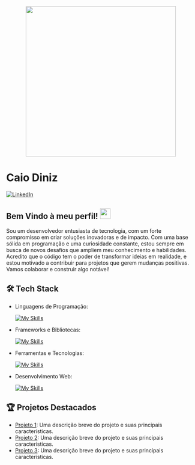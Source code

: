 
<div align="center">
<img src="https://github.com/Anmol-Baranwal/Cool-GIFs-For-GitHub/assets/74038190/403af6cc-32fd-4026-8fb5-ae523bf899c3" width="400">
</div>

# Caio Diniz
[![LinkedIn](https://img.shields.io/badge/LinkedIn-[SeuPerfil]-blue?logo=linkedin)](https://www.linkedin.com/in/caio-diniz-629933235/)


 ## Bem Vindo à meu perfil! <img src="https://media.giphy.com/media/hvRJCLFzcasrR4ia7z/giphy.gif" width="28">


Sou um desenvolvedor entusiasta de tecnologia, com um forte compromisso em criar soluções inovadoras e de impacto. Com uma base sólida em programação e uma curiosidade constante, estou sempre em busca de novos desafios que ampliem meu conhecimento e habilidades. Acredito que o código tem o poder de transformar ideias em realidade, e estou motivado a contribuir para projetos que gerem mudanças positivas. Vamos colaborar e construir algo notável!

##  🛠  Tech Stack


- Linguagens de Programação: 

    [![My Skills](https://skillicons.dev/icons?i=java,javascript,c,cpp,cs)](https://skillicons.dev)
  
- Frameworks e Bibliotecas: 

    [![My Skills](https://skillicons.dev/icons?i=spring,react,angular,figma)](https://skillicons.dev)

- Ferramentas e Tecnologias: 

    [![My Skills](https://skillicons.dev/icons?i=git,github,visualstudio,discord)](https://skillicons.dev)
  
- Desenvolvimento Web:

    [![My Skills](https://skillicons.dev/icons?i=php,html,css)](https://skillicons.dev)

## 🏆 Projetos Destacados

- [Projeto 1](https://github.com/[seu-usuario]/projeto1): Uma descrição breve do projeto e suas principais características.
- [Projeto 2](https://github.com/[seu-usuario]/projeto2): Uma descrição breve do projeto e suas principais características.
- [Projeto 3](https://github.com/[seu-usuario]/projeto3): Uma descrição breve do projeto e suas principais características.
